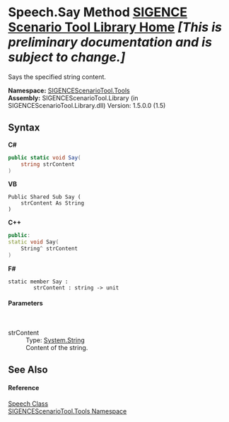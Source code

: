 # Speech.Say Method <a href="https://github.com/ObiWanLansi/SIGENCE-Scenario-Tool">SIGENCE Scenario Tool Library Home</a> _**\[This is preliminary documentation and is subject to change.\]**_

Says the specified string content.

**Namespace:**&nbsp;<a href="ed07aae6-c2f9-b6d8-effe-51b38a92d007.md">SIGENCEScenarioTool.Tools</a><br />**Assembly:**&nbsp;SIGENCEScenarioTool.Library (in SIGENCEScenarioTool.Library.dll) Version: 1.5.0.0 (1.5)

## Syntax

**C#**<br />
``` C#
public static void Say(
	string strContent
)
```

**VB**<br />
``` VB
Public Shared Sub Say ( 
	strContent As String
)
```

**C++**<br />
``` C++
public:
static void Say(
	String^ strContent
)
```

**F#**<br />
``` F#
static member Say : 
        strContent : string -> unit 

```


#### Parameters
&nbsp;<dl><dt>strContent</dt><dd>Type: <a href="http://msdn2.microsoft.com/en-us/library/s1wwdcbf" target="_blank">System.String</a><br />Content of the string.</dd></dl>

## See Also


#### Reference
<a href="9e07eaac-5960-bf65-3f96-6b2bf1e655a6.md">Speech Class</a><br /><a href="ed07aae6-c2f9-b6d8-effe-51b38a92d007.md">SIGENCEScenarioTool.Tools Namespace</a><br />